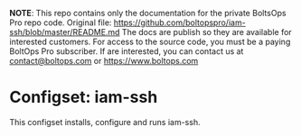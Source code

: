 <!-- note marker start -->
**NOTE**: This repo contains only the documentation for the private BoltsOps Pro repo code.
Original file: https://github.com/boltopspro/iam-ssh/blob/master/README.md
The docs are publish so they are available for interested customers.
For access to the source code, you must be a paying BoltOps Pro subscriber.
If are interested, you can contact us at contact@boltops.com or https://www.boltops.com

<!-- note marker end -->

# Configset: iam-ssh

This configset installs, configure and runs iam-ssh.